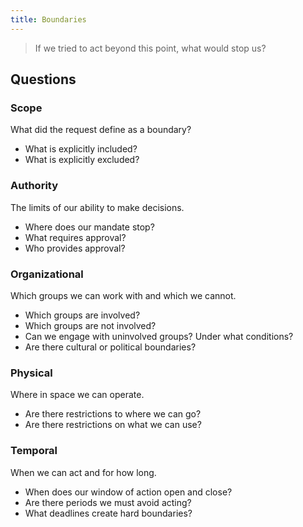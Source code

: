 ```yaml
---
title: Boundaries
---
```


> If we tried to act beyond this point, what would stop us?

## Questions

### Scope

What did the request define as a boundary?

* What is explicitly included?
* What is explicitly excluded?

### Authority

The limits of our ability to make decisions.

* Where does our mandate stop?
* What requires approval?
* Who provides approval?

### Organizational

Which groups we can work with and which we cannot.

* Which groups are involved?
* Which groups are not involved?
* Can we engage with uninvolved groups? Under what conditions?
* Are there cultural or political boundaries?

### Physical

Where in space we can operate.

* Are there restrictions to where we can go?
* Are there restrictions on what we can use?

### Temporal

When we can act and for how long.

* When does our window of action open and close?
* Are there periods we must avoid acting?
* What deadlines create hard boundaries?